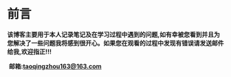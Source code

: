 # 前言

​	**该博客主要用于本人记录笔记及在学习过程中遇到的问题,如有幸被您看到并且为您解决了一些问题我将感到很开心。如果您在观看的过程中发现有错误请发送邮件给我,欢迎指正!!!**

​	**邮箱:taoqingzhou163@163.com**


